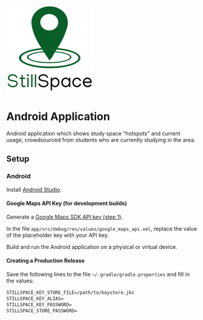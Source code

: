 ![](readme-img/logo-with-text.png)

# Android Application

Android application which shows study space "hotspots" and current usage, crowdsourced from students who are currently studying in the area.

## Setup

### Android

Install [Android Studio](https://developer.android.com/studio/).

#### Google Maps API Key (for development builds)

Generate a [Google Maps SDK API key (step 1)](https://developers.google.com/maps/documentation/android-sdk/get-api-key).

In the file `app/src/debug/res/values/google_maps_api.xml`, replace the value of the placeholder key with your API key.

Build and run the Android application on a physical or virtual device.

#### Creating a Production Release

Save the following lines to the file `~/.gradle/gradle.properties` and fill in the values:
```
STILLSPACE_KEY_STORE_FILE=/path/to/keystore.jks
STILLSPACE_KEY_ALIAS=
STILLSPACE_KEY_PASSWORD=
STILLSPACE_STORE_PASSWORD=
```
